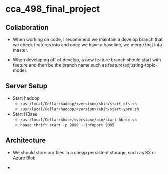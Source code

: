 # cca_498_final_project

## Collaboration

* When working on code, I recommend we maintain a develop branch that we check features into and once we have a baseline, we merge that into master.

* When developing off of develop, a new feature branch should start with feature and then be the branch name such as feature/adjusting-topic-model.

## Server Setup

- Start hadoop
    - `/usr/local/Cellar/hadoop/<version>/sbin/start-dfs.sh`
    - `/usr/local/Cellar/hadoop/<version>/sbin/start-yarn.sh`
- Start HBase 
    - `/usr/local/Cellar/hbase/<version>/bin/start-hbase.sh`
    - `hbase thrift start -p 9090 --infoport 9095`

## Architecture

* We should store our files in a cheap persistent storage, such as S3 or Azure Blob

* 